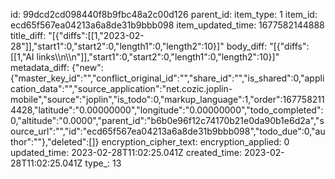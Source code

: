 id: 99dcd2cd098440f8b9fbc48a2c00d126
parent_id: 
item_type: 1
item_id: ecd65f567ea04213a6a8de31b9bbb098
item_updated_time: 1677582144888
title_diff: "[{\"diffs\":[[1,\"2023-02-28\"]],\"start1\":0,\"start2\":0,\"length1\":0,\"length2\":10}]"
body_diff: "[{\"diffs\":[[1,\"AI links\\\n\\\n\"]],\"start1\":0,\"start2\":0,\"length1\":0,\"length2\":10}]"
metadata_diff: {"new":{"master_key_id":"","conflict_original_id":"","share_id":"","is_shared":0,"application_data":"","source_application":"net.cozic.joplin-mobile","source":"joplin","is_todo":0,"markup_language":1,"order":1677582114428,"latitude":"0.00000000","longitude":"0.00000000","todo_completed":0,"altitude":"0.0000","parent_id":"b6b0e96f12c74170b21e0da90b1e6d2a","source_url":"","id":"ecd65f567ea04213a6a8de31b9bbb098","todo_due":0,"author":""},"deleted":[]}
encryption_cipher_text: 
encryption_applied: 0
updated_time: 2023-02-28T11:02:25.041Z
created_time: 2023-02-28T11:02:25.041Z
type_: 13